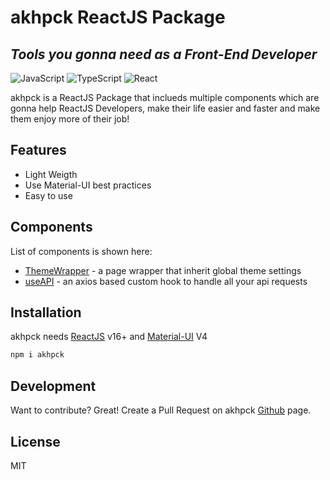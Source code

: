 # akhpck ReactJS Package

## _Tools you gonna need as a Front-End Developer_

![JavaScript](https://img.shields.io/badge/javascript-%23323330.svg?style=for-the-badge&logo=javascript&logoColor=%23F7DF1E) ![TypeScript](https://img.shields.io/badge/typescript-%23007ACC.svg?style=for-the-badge&logo=typescript&logoColor=white) ![React](https://img.shields.io/badge/react-%2320232a.svg?style=for-the-badge&logo=react&logoColor=%2361DAFB)

akhpck is a ReactJS Package that inclueds multiple components which are gonna help ReactJS Developers,
make their life easier and faster and make them enjoy more of their job!

## Features

- Light Weigth
- Use Material-UI best practices
- Easy to use

## Components

List of components is shown here:

- [ThemeWrapper](https://github.com/Aslan-Khorramie/akhpck/tree/main/src/components/ThemeWrapper) - a page wrapper that inherit global theme settings
- [useAPI](https://github.com/Aslan-Khorramie/akhpck/tree/main/src/components/useAPI) - an axios based custom hook to handle all your api requests

## Installation

akhpck needs [ReactJS](https://reactjs.org/) v16+ and [Material-UI](https://v4.mui.com/) V4

```sh
npm i akhpck
```

## Development

Want to contribute? Great!
Create a Pull Request on akhpck [Github](https://github.com/Aslan-Khorramie/akhpck) page.

## License

MIT
